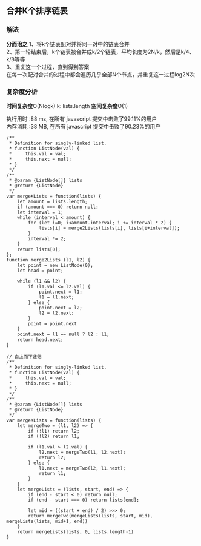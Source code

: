 ## 合并K个排序链表

### 解法
**分而治之**
1、将k个链表配对并将同一对中的链表合并<br>
2、第一轮结束后，k个链表被合并成k/2个链表，平均长度为2N/k，然后是k/4、k/8等等<br>
3、重复这一个过程，直到得到答案<br>
在每一次配对合并的过程中都会遍历几乎全部N个节点，并重复这一过程log2N次

### 复杂度分析
**时间复杂度**O(Nlogk) k: lists.length
**空间复杂度**O(1)

执行用时 :88 ms, 在所有 javascript 提交中击败了99.11%的用户<br>
内存消耗 :38 MB, 在所有 javascript 提交中击败了90.23%的用户
```
/**
 * Definition for singly-linked list.
 * function ListNode(val) {
 *     this.val = val;
 *     this.next = null;
 * }
 */
/**
 * @param {ListNode[]} lists
 * @return {ListNode}
 */
var mergeKLists = function(lists) {
    let amount = lists.length;
    if (amount === 0) return null;
    let interval = 1;
    while (interval < amount) {
        for (let i=0; i<amount-interval; i += interval * 2) {
            lists[i] = merge2Lists(lists[i], lists[i+interval]);
        }
        interval *= 2;
    }
    return lists[0];
};
function merge2Lists (l1, l2) {
    let point = new ListNode(0);
    let head = point;

    while (l1 && l2) {
        if (l1.val <= l2.val) {
            point.next = l1;
            l1 = l1.next;
        } else {
            point.next = l2;
            l2 = l2.next;
        }
        point = point.next
    }
    point.next = l1 == null ? l2 : l1;
    return head.next;
}
```

```
// 自上而下递归
/**
 * Definition for singly-linked list.
 * function ListNode(val) {
 *     this.val = val;
 *     this.next = null;
 * }
 */
/**
 * @param {ListNode[]} lists
 * @return {ListNode}
 */
var mergeKLists = function(lists) {
    let mergeTwo = (l1, l2) => {
        if (!l1) return l2;
        if (!l2) return l1;

        if (l1.val > l2.val) {
            l2.next = mergeTwo(l1, l2.next);
            return l2;
        } else {
            l1.next = mergeTwo(l2, l1.next);
            return l1;
        }
    }
    let mergeLists = (lists, start, end) => {
        if (end - start < 0) return null;
        if (end - start === 0) return lists[end];

        let mid = ((start + end) / 2) >>> 0;
        return mergeTwo(mergeLists(lists, start, mid), mergeLists(lists, mid+1, end))
    }
    return mergeLists(lists, 0, lists.length-1)
}
```